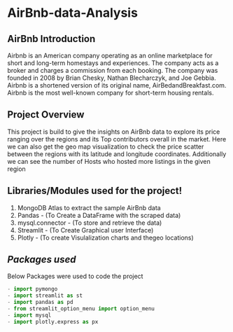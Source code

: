 # AirBnb-data-Analysis

## AirBnb Introduction

Airbnb is an American company operating as an online marketplace for short and long-term homestays and experiences. The company acts as a broker and charges a commission from each booking. The company was founded in 2008 by Brian Chesky, Nathan Blecharczyk, and Joe Gebbia. Airbnb is a shortened version of its original name, AirBedandBreakfast.com. Airbnb is the most well-known company for short-term housing rentals.


## Project Overview

This project is build to give the insights on AirBnb data to explore its price ranging over the regions and its Top contributors overall in the market. Here we can also get the geo map visualization to check the price scatter between the regions with its latitude and longitude coordinates. Additionally we can see the number of Hosts who hosted more listings in the given region

## Libraries/Modules used for the project!
1. MongoDB Atlas to extract the sample AirBnb data
1. Pandas - (To Create a DataFrame with the scraped data)
1. mysql.connector - (To store and retrieve the data)
1. Streamlit - (To Create Graphical user Interface)
1. Plotly - (To create Visulalization charts and thegeo locations)


## *Packages used*

Below Packages were used to code the project
```python
- import pymongo
- import streamlit as st
- import pandas as pd
- from streamlit_option_menu import option_menu
- import mysql
- import plotly.express as px 
```
